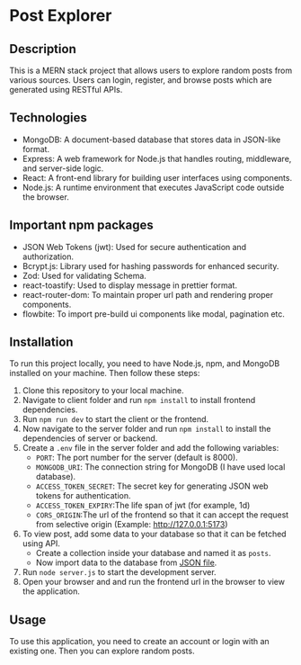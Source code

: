 # Post Explorer

## Description
This is a MERN stack project that allows users to explore random posts from various sources. Users can login, register, and browse posts which are generated using RESTful APIs.

## Technologies
- MongoDB: A document-based database that stores data in JSON-like format.
- Express: A web framework for Node.js that handles routing, middleware, and server-side logic.
- React: A front-end library for building user interfaces using components.
- Node.js: A runtime environment that executes JavaScript code outside the browser.

## Important npm packages
- JSON Web Tokens (jwt): Used for secure authentication and authorization.
- Bcrypt.js: Library used for hashing passwords for enhanced security.
- Zod: Used for validating Schema.
- react-toastify: Used to display message in prettier format.
- react-router-dom: To maintain proper url path and rendering proper components.
- flowbite: To import pre-build ui components like modal, pagination etc.

## Installation
To run this project locally, you need to have Node.js, npm, and MongoDB installed on your machine. Then follow these steps:

1. Clone this repository to your local machine.
2. Navigate to client folder and run `npm install` to install frontend dependencies.
3. Run `npm run dev` to start the client or the frontend.
4. Now navigate to the server folder and run `npm install` to install the dependencies of server or backend.
5. Create a `.env` file in the server folder and add the following variables:
    - `PORT`: The port number for the server (default is 8000).
    - `MONGODB_URI`: The connection string for MongoDB (I have used local database).
    - `ACCESS_TOKEN_SECRET`: The secret key for generating JSON web tokens for authentication.
    - `ACCESS_TOKEN_EXPIRY`:The life span of jwt (for example, 1d)
    - `CORS_ORIGIN`:The url of the frontend so that it can accept the request from selective origin (Example: http://127.0.0.1:5173)
6. To view post, add some data to your database so that it can be fetched using API.
   - Create a collection inside your database and named it as `posts`.
   - Now import data to the database from [JSON file](https://drive.google.com/file/d/1Tg3-uWBm9mlNQct-woslnSLv3PXK-FQz/view?usp=sharing).
7. Run `node server.js` to start the development server.
8. Open your browser and and run the frontend url in the browser to view the application.

## Usage
To use this application, you need to create an account or login with an existing one. Then you can explore random posts. 

 


